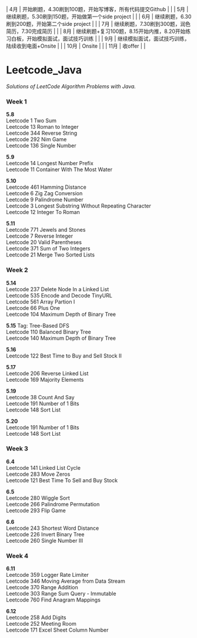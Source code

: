 

| 4月  | 开始刷题，4.30刷到100题，开始写博客，所有代码提交Github            |                       |
| 5月  | 继续刷题，5.30刷到150题，开始做第一个side project            |                       |
| 6月  | 继续刷题，6.30刷到200题，开始第二个side project             |                       |
| 7月  | 继续刷题，7.30刷到300题，润色简历，7.30完成简历                 |                       |
| 8月  | 继续刷题+复习100题，8.15开始内推，8.20开始练习白板，开始模拟面试，面试技巧训练 |                       |
| 9月  | 继续模拟面试，面试技巧训练，陆续收到电面+Onsite                   |                       |
| 10月    | Onsite                                        |                       |
| 11月     | 收offer                                        |                       |

# Leetcode_Java
*Solutions of LeetCode Algorithm Problems with Java.*

### Week 1 <br>
**5.8** <br>
Leetcode 1 Two Sum <br>
Leetcode 13 Roman to Integer <br>
Leetcode 344 Reverse String <br>
Leetcode 292 Nim Game <br>
Leetcode 136 Single Number<br>

**5.9** <br>
Leetcode 14 Longest Number Prefix <br>
Leetcode 11 Container With The Most Water <br>

**5.10** <br>
Leetcode 461 Hamming Distance <br>
Leetcode 6 Zig Zag Conversion <br>
Leetcode 9 Palindrome Number <br>
Leetcode 3 Longest Substring Without Repeating Character <br>
Leetcode 12 Integer To Roman

**5.11** <br>
Leetcode 771 Jewels and Stones <br>
Leetcode 7 Reverse Integer <br>
Leetcode 20 Valid Parentheses <br>
Leetcode 371 Sum of Two Integers <br>
Leetcode 21 Merge Two Sorted Lists <br>

### Week 2 <br>
**5.14** <br>
Leetcode 237 Delete Node In a Linked List <br>
Leetcode 535 Encode and Decode TinyURL <br>
Leetcode 561 Array Partion I <br>
Leetcode 66 Plus One  <br>
Leetcode 104 Maximum Depth of Binary Tree <br>

**5.15** Tag: Tree-Based DFS <br> 
Leetcode 110 Balanced Binary Tree <br>
Leetcode 140 Maximum Depth of Binary Tree <br>

**5.16** <br>
Leetcode 122 Best Time to Buy and Sell Stock II <br>

**5.17** <br>
Leetcode 206 Reverse Linked List <br>
Leetcode 169 Majority Elements <br>

**5.19** <br>
Leetcode 38 Count And Say <br>
Leetcode 191 Number of 1 Bits <br>
Leetcode 148 Sort List <br>

**5.20** <br>
Leetcode 191 Number of 1 Bits <br>
Leetcode 148 Sort List <br>

### Week 3 <br>
**6.4** <br>
Leetcode 141 Linked List Cycle <br>
Leetcode 283 Move Zeros <br>
Leetcode 121 Best Time To Sell and Buy Stock <br>

**6.5** <br>
Leetcode 280 Wiggle Sort <br>
Leetcode 266 Palindrome Permutation <br>
Leetcode 293 Flip Game <br>

**6.6** <br>
Leetcode 243 Shortest Word Distance <br>
Leetcode 226 Invert Binary Tree <br>
Leetcode 260 Single Number III <br>

### Week 4 <br>
**6.11** <br>
Leetcode 359 Logger Rate Limiter <br>
Leetcode 346 Moving Average from Data Stream <br>
Leetcode 370 Range Addition <br>
Leetcode 303 Range Sum Query - Immutable <br>
Leetcode 760 Find Anagram Mappings <br>

**6.12** <br>
Leetcode 258 Add Digits <br>
Leetcode 252 Meeting Room <br>
Leetcode 171 Excel Sheet Column Number <br>
